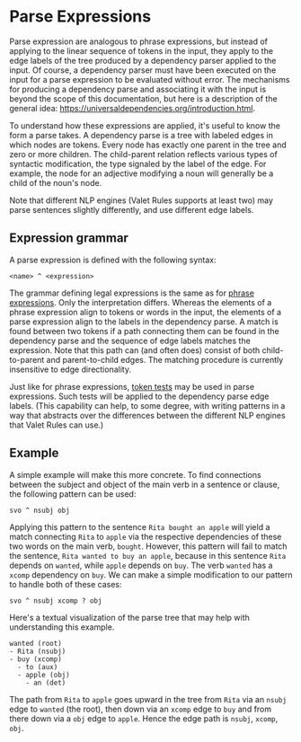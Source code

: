 # Parse Expressions

Parse expression are analogous to phrase expressions, but instead of
applying to the linear sequence of tokens in the input, they apply to the
edge labels of the tree produced by a dependency parser applied to the input.
Of course, a dependency parser must have been executed on the input for a
parse expression to be evaluated without error.  The mechanisms for
producing a dependency parse and associating it with the input is
beyond the scope of this documentation, but here is 
a description of the general idea: https://universaldependencies.org/introduction.html. 

To understand how these
expressions are applied, it's useful to know the form a parse takes.
A dependency parse is a tree with labeled edges in which nodes are
tokens.  Every node has exactly one parent in the tree and zero or
more children.  The child-parent relation reflects various types of
syntactic modification, the type signaled by the label of the edge.
For example, the node for an adjective modifying a noun will generally
be a child of the noun's node.

Note that different NLP engines (Valet Rules supports at least two) 
may parse sentences slightly differently, and use different edge labels.

## Expression grammar

A parse expression is defined with the following syntax:

```
<name> ^ <expression>
```

The grammar defining legal expressions is the same as for 
[phrase expressions](docs/VRPhraseExpressions.md). 
Only the interpretation differs.  Whereas the elements
of a phrase expression align to tokens or words in the input, the
elements of a parse expression align to the labels in the dependency
parse.  A match is found between two tokens if a path connecting them
can be found in the dependency parse and the sequence of edge labels
matches the expression.  Note that this path can (and often does)
consist of both child-to-parent and parent-to-child edges.  The
matching procedure is currently insensitive to edge directionality.

Just like for phrase expressions, [token tests](docs/VRTokenTests.md)
may be used in parse expressions. Such tests will be applied to the
dependency parse edge labels. (This capability can help, to some degree,
with writing patterns in a way that abstracts over the differences between
the different NLP engines that Valet Rules can use.)

## Example

A simple example will make this more concrete.  To find
connections between the subject and object of the main verb in a
sentence or clause, the following pattern can be used:

```
svo ^ nsubj obj
```

Applying this pattern to the sentence `Rita bought an apple` will
yield a match connecting `Rita` to `apple` via the respective
dependencies of these two words on the main verb, `bought`.  However,
this pattern will fail to match the sentence, `Rita wanted to buy an
apple`, because in this sentence `Rita` depends on `wanted`, while
`apple` depends on `buy`.  The verb `wanted` has a `xcomp` dependency
on `buy`.  We can make a simple modification to our pattern to handle
both of these cases:

```
svo ^ nsubj xcomp ? obj
```

Here's a textual visualization of the parse tree that may help with understanding this example.

```
wanted (root)
- Rita (nsubj)
- buy (xcomp)
  - to (aux)
  - apple (obj)
    - an (det)
```

The path from `Rita` to `apple` goes upward in the tree from `Rita` via an `nsubj` edge 
to `wanted` (the root), then down via an `xcomp` edge to `buy` and from there down 
via a `obj` edge to `apple`. Hence the edge path is `nsubj`, `xcomp`, `obj`.
